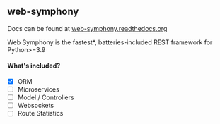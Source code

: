 ## web-symphony

Docs can be found at [web-symphony.readthedocs.org](https://web-symphony.readthedocs.io/)

Web Symphony is the fastest\*, batteries-included REST framework for Python>=3.9

#### What's included?

- [x] ORM
- [ ] Microservices
- [ ] Model / Controllers
- [ ] Websockets
- [ ] Route Statistics
